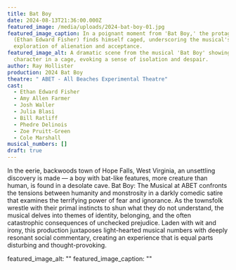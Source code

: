 ```yaml
---
title: Bat Boy
date: 2024-08-13T21:36:00.000Z
featured_image: /media/uploads/2024-bat-boy-01.jpg
featured_image_caption: In a poignant moment from 'Bat Boy,' the protagonist
  (Ethan Edward Fisher) finds himself caged, underscoring the musical's
  exploration of alienation and acceptance.
featured_image_alt: A dramatic scene from the musical 'Bat Boy' showing the
  character in a cage, evoking a sense of isolation and despair.
author: Ray Hollister
production: 2024 Bat Boy
theatre: " ABET - All Beaches Experimental Theatre"
cast:
  - Ethan Edward Fisher
  - Amy Allen Farmer
  - Josh Waller
  - Julia Blasi
  - Bill Ratliff
  - Phedre Delinois
  - Zoe Pruitt-Green
  - Cole Marshall
musical_numbers: []
draft: true
---
```

In the eerie, backwoods town of Hope Falls, West Virginia, an unsettling discovery is made — a boy with bat-like features, more creature than human, is found in a desolate cave. Bat Boy: The Musical at ABET confronts the tensions between humanity and monstrosity in a darkly comedic satire that examines the terrifying power of fear and ignorance. As the townsfolk wrestle with their primal instincts to shun what they do not understand, the musical delves into themes of identity, belonging, and the often catastrophic consequences of unchecked prejudice. Laden with wit and irony, this production juxtaposes light-hearted musical numbers with deeply resonant social commentary, creating an experience that is equal parts disturbing and thought-provoking.

featured_image_alt: ""
featured_image_caption: ""
